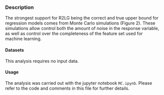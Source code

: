 ### Description
The strongest support for R2LG being the correct and true upper bound for regression models comes from Monte Carlo simulations (Figure 2). These simulations allow control both the amount of noise in the response variable, as well as control over the completeness of the feature set used for machine learning.

#### Datasets
This analysis requires no input data.


#### Usage
The analysis was carried out with the jupyter notebook `MC.ipynb`. Please refer to the code and comments in this file for further details.
